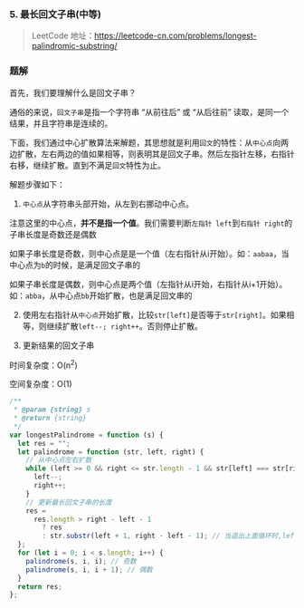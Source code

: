 ### 5. 最长回文子串(中等)

> LeetCode 地址：https://leetcode-cn.com/problems/longest-palindromic-substring/

### 题解

首先，我们要理解什么是回文子串？

通俗的来说，`回文子串`是指一个字符串 “从前往后” 或 “从后往前” 读取，是同一个结果，并且字符串是连续的。

下面，我们通过中心扩散算法来解题，其思想就是利用`回文`的特性：从`中心点`向两边扩散，左右两边的值如果相等，则表明其是回文子串。然后左指针左移，右指针右移，继续扩散。直到不满足`回文`特性为止。

解题步骤如下：

1. `中心点`从字符串头部开始，从左到右挪动中心点。

注意这里的中心点，**并不是指一个值**。我们需要判断`左指针 left`到`右指针 right`的子串长度是奇数还是偶数

如果子串长度是奇数，则中心点是是一个值（左右指针从i开始）。如：`aabaa`，当中心点为`b`的时候，是满足回文子串的

如果子串长度是偶数，则中心点是两个值（左指针从i开始，右指针从i+1开始）。如：`abba`，从中心点`bb`开始扩散，也是满足回文串的

2. 使用左右指针从`中心点`开始扩散，比较`str[left]`是否等于`str[right]`。如果相等，则继续扩散`left--; right++`。否则停止扩散。

3. 更新结果的回文子串

时间复杂度：O(n<sup>2</sup>)

空间复杂度：O(1)

```js
/**
 * @param {string} s
 * @return {string}
 */
var longestPalindrome = function (s) {
  let res = "";
  let palindrome = function (str, left, right) {
    // 从中心点左右扩散
    while (left >= 0 && right <= str.length - 1 && str[left] === str[right]) {
      left--;
      right++;
    }
    // 更新最长回文子串的长度
    res =
      res.length > right - left - 1
        ? res
        : str.substr(left + 1, right - left - 1); // 当退出上面循环时,left--,right++了一次。所以这里substr(left+1, right-left-1)
  };
  for (let i = 0; i < s.length; i++) {
    palindrome(s, i, i); // 奇数
    palindrome(s, i, i + 1); // 偶数
  }
  return res;
};
```
